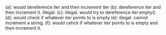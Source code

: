 (a): would dereference iter and then increment iter
(b): dereference iter and then increment it. illegal.
(c): illegal. would try to dereference iter.empty()
(d): would check if whatever iter points to is empty
(e): illegal. cannot increment a string.
(f): would cehck if whatever iter points to is empty and then increment it.
